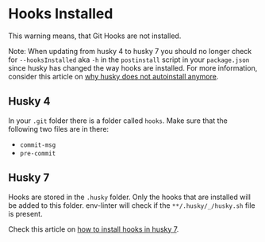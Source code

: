 # Hooks Installed

This warning means, that Git Hooks are not installed.

Note: When updating from husky 4 to husky 7 you should no longer check for `--hooksInstalled` aka `-h` in the `postinstall` script in your `package.json` since husky has changed the way hooks are installed. For more information, consider this article on [why husky does not autoinstall anymore](https://blog.typicode.com/husky-git-hooks-javascript-config/).

## Husky 4

In your `.git` folder there is a folder called `hooks`.
Make sure that the following two files are in there:

- `commit-msg`
- `pre-commit`

## Husky 7

Hooks are stored in the `.husky` folder. Only the hooks that are installed will be added to this folder. env-linter will check if the `**/.husky/_/husky.sh` file is present.

Check this article on [how to install hooks in husky 7](https://typicode.github.io/husky/#/?id=usage).
